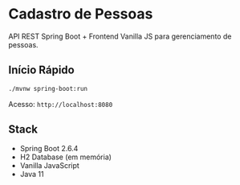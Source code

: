 # Cadastro de Pessoas

API REST Spring Boot + Frontend Vanilla JS para gerenciamento de pessoas.

## Início Rápido

```bash
./mvnw spring-boot:run
```

Acesso: `http://localhost:8080`

## Stack

- Spring Boot 2.6.4
- H2 Database (em memória)
- Vanilla JavaScript
- Java 11
